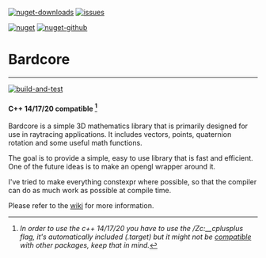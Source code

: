 [![nuget-downloads](https://img.shields.io/nuget/dt/Bardcore.svg)](https://www.nuget.org/packages/Bardcore/)
[![issues](https://img.shields.io/github/issues/bardobard/bardcore.svg)](https://github.com/bardobard/bardcore/issues)

[![nuget](https://img.shields.io/nuget/v/Bardcore.svg)](https://www.nuget.org/packages/Bardcore/)
[![nuget-github](https://img.shields.io/nuget/vpre/Bardcore.svg?label=nuget-github)](https://github.com/bardobard/bardcore/pkgs/nuget/BardCore)

# Bardcore

---

[![build-and-test](https://github.com/bardobard/bardcore/actions/workflows/Build-Test-Windows.yml/badge.svg)](https://github.com/bardobard/bardcore/actions?query=workflow%3Build-Test-Windows.yml)

#### C++ 14/17/20 compatible [^flag]

Bardcore is a simple 3D mathematics library that is primarily designed for use in raytracing applications.
It includes vectors, points, quaternion rotation and some useful math functions.

The goal is to provide a simple, easy to use library that is fast and efficient. One of the future ideas is to make an
opengl wrapper around it.

I've tried to make everything constexpr where possible, so that the compiler can do as much work as possible at compile
time.

Please refer to the [wiki](https://github.com/BardoBard/BardCore/wiki/home) for more information.

[^flag]: *In order to use the c++ 14/17/20 you have to use the /Zc:__cplusplus flag, it's automatically included (.target) but it might not be [compatible](https://learn.microsoft.com/en-us/cpp/build/reference/zc-cplusplus?view=msvc-170#remarks) with other packages, keep that in mind.*

